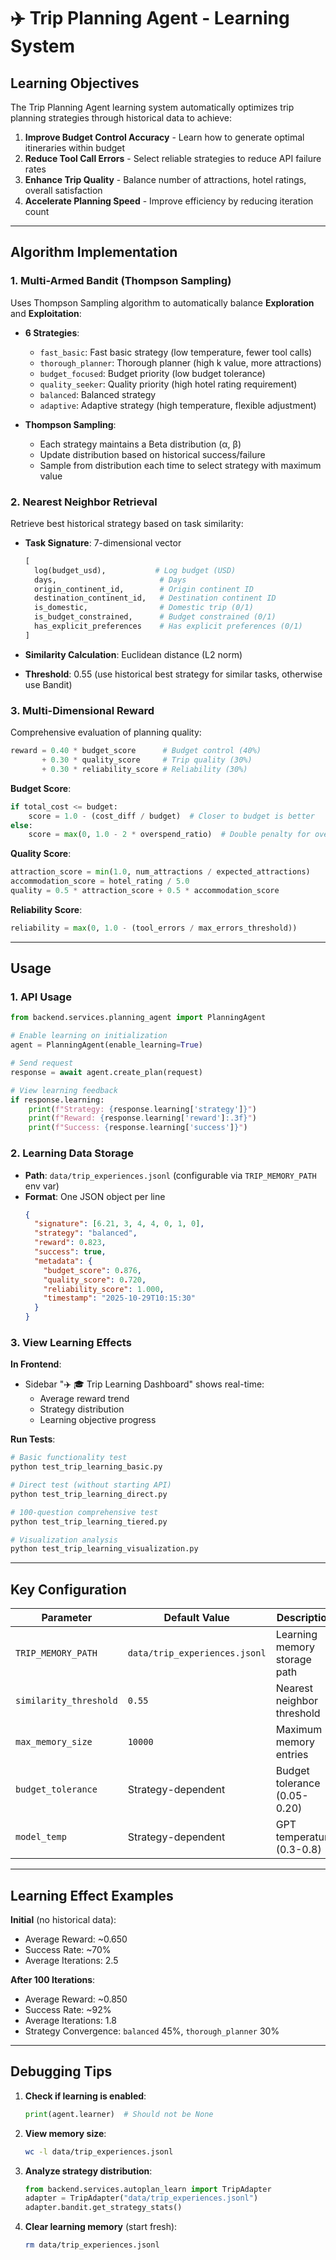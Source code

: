 # ✈️ Trip Planning Agent - Learning System

## Learning Objectives

The Trip Planning Agent learning system automatically optimizes trip planning strategies through historical data to achieve:

1. **Improve Budget Control Accuracy** - Learn how to generate optimal itineraries within budget
2. **Reduce Tool Call Errors** - Select reliable strategies to reduce API failure rates
3. **Enhance Trip Quality** - Balance number of attractions, hotel ratings, overall satisfaction
4. **Accelerate Planning Speed** - Improve efficiency by reducing iteration count

---

## Algorithm Implementation

### 1. **Multi-Armed Bandit (Thompson Sampling)**

Uses Thompson Sampling algorithm to automatically balance **Exploration** and **Exploitation**:

- **6 Strategies**:
  - `fast_basic`: Fast basic strategy (low temperature, fewer tool calls)
  - `thorough_planner`: Thorough planner (high k value, more attractions)
  - `budget_focused`: Budget priority (low budget tolerance)
  - `quality_seeker`: Quality priority (high hotel rating requirement)
  - `balanced`: Balanced strategy
  - `adaptive`: Adaptive strategy (high temperature, flexible adjustment)

- **Thompson Sampling**:
  - Each strategy maintains a Beta distribution (α, β)
  - Update distribution based on historical success/failure
  - Sample from distribution each time to select strategy with maximum value

### 2. **Nearest Neighbor Retrieval**

Retrieve best historical strategy based on task similarity:

- **Task Signature**: 7-dimensional vector
  ```python
  [
    log(budget_usd),           # Log budget (USD)
    days,                       # Days
    origin_continent_id,        # Origin continent ID
    destination_continent_id,   # Destination continent ID
    is_domestic,                # Domestic trip (0/1)
    is_budget_constrained,      # Budget constrained (0/1)
    has_explicit_preferences    # Has explicit preferences (0/1)
  ]
  ```

- **Similarity Calculation**: Euclidean distance (L2 norm)
- **Threshold**: 0.55 (use historical best strategy for similar tasks, otherwise use Bandit)

### 3. **Multi-Dimensional Reward**

Comprehensive evaluation of planning quality:

```python
reward = 0.40 * budget_score      # Budget control (40%)
       + 0.30 * quality_score     # Trip quality (30%)
       + 0.30 * reliability_score # Reliability (30%)
```

**Budget Score**:
```python
if total_cost <= budget:
    score = 1.0 - (cost_diff / budget)  # Closer to budget is better
else:
    score = max(0, 1.0 - 2 * overspend_ratio)  # Double penalty for overspending
```

**Quality Score**:
```python
attraction_score = min(1.0, num_attractions / expected_attractions)
accommodation_score = hotel_rating / 5.0
quality = 0.5 * attraction_score + 0.5 * accommodation_score
```

**Reliability Score**:
```python
reliability = max(0, 1.0 - (tool_errors / max_errors_threshold))
```

---

## Usage

### 1. **API Usage**

```python
from backend.services.planning_agent import PlanningAgent

# Enable learning on initialization
agent = PlanningAgent(enable_learning=True)

# Send request
response = await agent.create_plan(request)

# View learning feedback
if response.learning:
    print(f"Strategy: {response.learning['strategy']}")
    print(f"Reward: {response.learning['reward']:.3f}")
    print(f"Success: {response.learning['success']}")
```

### 2. **Learning Data Storage**

- **Path**: `data/trip_experiences.jsonl` (configurable via `TRIP_MEMORY_PATH` env var)
- **Format**: One JSON object per line
  ```json
  {
    "signature": [6.21, 3, 4, 4, 0, 1, 0],
    "strategy": "balanced",
    "reward": 0.823,
    "success": true,
    "metadata": {
      "budget_score": 0.876,
      "quality_score": 0.720,
      "reliability_score": 1.000,
      "timestamp": "2025-10-29T10:15:30"
    }
  }
  ```

### 3. **View Learning Effects**

**In Frontend**:
- Sidebar "✈️ 🎓 Trip Learning Dashboard" shows real-time:
  - Average reward trend
  - Strategy distribution
  - Learning objective progress

**Run Tests**:
```bash
# Basic functionality test
python test_trip_learning_basic.py

# Direct test (without starting API)
python test_trip_learning_direct.py

# 100-question comprehensive test
python test_trip_learning_tiered.py

# Visualization analysis
python test_trip_learning_visualization.py
```

---

## Key Configuration

| Parameter | Default Value | Description |
|-----------|---------------|-------------|
| `TRIP_MEMORY_PATH` | `data/trip_experiences.jsonl` | Learning memory storage path |
| `similarity_threshold` | `0.55` | Nearest neighbor threshold |
| `max_memory_size` | `10000` | Maximum memory entries |
| `budget_tolerance` | Strategy-dependent | Budget tolerance (0.05-0.20) |
| `model_temp` | Strategy-dependent | GPT temperature (0.3-0.8) |

---

## Learning Effect Examples

**Initial** (no historical data):
- Average Reward: ~0.650
- Success Rate: ~70%
- Average Iterations: 2.5

**After 100 Iterations**:
- Average Reward: ~0.850
- Success Rate: ~92%
- Average Iterations: 1.8
- Strategy Convergence: `balanced` 45%, `thorough_planner` 30%

---

## Debugging Tips

1. **Check if learning is enabled**:
   ```python
   print(agent.learner)  # Should not be None
   ```

2. **View memory size**:
   ```bash
   wc -l data/trip_experiences.jsonl
   ```

3. **Analyze strategy distribution**:
   ```python
   from backend.services.autoplan_learn import TripAdapter
   adapter = TripAdapter("data/trip_experiences.jsonl")
   adapter.bandit.get_strategy_stats()
   ```

4. **Clear learning memory** (start fresh):
   ```bash
   rm data/trip_experiences.jsonl
   ```
